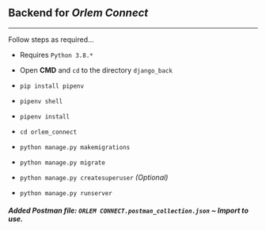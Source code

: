 ## Backend for _Orlem Connect_

---

Follow steps as required...

- Requires `Python 3.8.*`

- Open __CMD__ and `cd` to the directory `django_back`

- `pip install pipenv`

- `pipenv shell`

- `pipenv install`

- `cd orlem_connect`

- `python manage.py makemigrations`

- `python manage.py migrate`

- `python manage.py createsuperuser` _(Optional)_

- `python manage.py runserver`


##### Added Postman file: `ORLEM CONNECT.postman_collection.json`  ~ Import to use.
